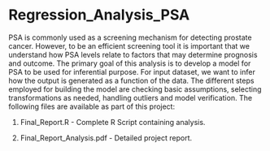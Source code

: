 # Regression_Analysis_PSA

PSA is commonly used as a screening mechanism for detecting prostate cancer. However, to be an efficient screening tool it is important that we understand how PSA levels relate to factors that may determine prognosis and outcome. The primary goal of this analysis is to develop a model for PSA to be used for inferential purpose. For input dataset, we want to infer how the output is generated as a function of the data. The different steps employed for building the model are checking basic assumptions, selecting transformations as needed, handling outliers and model verification. The following files are available as part of this project:

1) Final_Report.R - Complete R Script containing analysis.

2) Final_Report_Analysis.pdf - Detailed project report.

